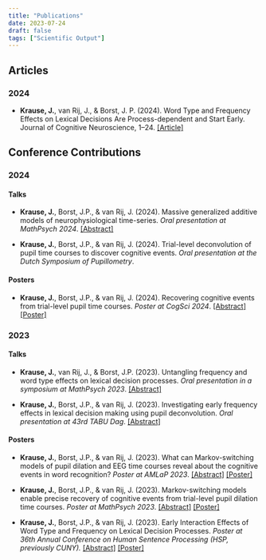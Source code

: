 ```yaml
---
title: "Publications"
date: 2023-07-24
draft: false
tags: ["Scientific Output"]
---
```


## Articles

### 2024

- **Krause, J.**, van Rij, J., & Borst, J. P. (2024). Word Type and Frequency Effects on Lexical Decisions Are Process-dependent and Start Early. Journal of Cognitive Neuroscience, 1–24. [\[Article\]](https://doi.org/10.1162/jocn_a_02214)

## Conference Contributions

### 2024

#### Talks

- **Krause, J.**, Borst, J.P., & van Rij, J. (2024). Massive generalized additive models of neurophysiological time-series. *Oral presentation at MathPsych 2024*. [\[Abstract\]](/abstracts/mathpsych_2024_abstract.pdf)

- **Krause, J.**, Borst, J.P., & van Rij, J. (2024). Trial-level deconvolution of pupil time courses to discover cognitive events. *Oral presentation at the Dutch Symposium of Pupillometry*.


#### Posters

- **Krause, J.**, Borst, J.P., & van Rij, J. (2024). Recovering cognitive events from trial-level pupil time courses. *Poster at CogSci 2024*. [\[Abstract\]](/abstracts/cogsci_2024_abstract.pdf) [\[Poster\]](/posters/cogsci_2024_poster.pdf)

### 2023

#### Talks

- **Krause, J.**, van Rij, J., & Borst, J.P. (2023). Untangling frequency and word type effects on lexical decision processes. *Oral presentation in a symposium at MathPsych 2023*. [\[Abstract\]](/abstracts/mathpsych_2023_eeg_abstract.pdf)

- **Krause, J.**, Borst, J.P., & van Rij, J. (2023). Investigating early frequency effects in lexical decision making using pupil deconvolution. *Oral presentation at 43rd TABU Dag*. [\[Abstract\]](/abstracts/tabudag_2023_abstract.pdf)

#### Posters

- **Krause, J.**, Borst, J.P., & van Rij, J. (2023). What can Markov-switching models of pupil dilation and EEG time courses reveal about
the cognitive events in word recognition? *Poster at AMLaP 2023*. [\[Abstract\]](/abstracts/amlap_2023_abstract.pdf) [\[Poster\]](/posters/amlap_2023_poster.pdf)

- **Krause, J.**, Borst, J.P., & van Rij, J. (2023). Markov-switching models enable precise recovery of cognitive events from trial-level pupil dilation time courses. *Poster at MathPsych 2023*. [\[Abstract\]](/abstracts/mathpsych_2023_pupil_abstract.pdf) [\[Poster\]](/posters/mathpsych_2023_poster.pdf)

- **Krause, J.**, Borst, J.P., & van Rij, J. (2023). Early Interaction Effects of Word Type and Frequency on Lexical Decision Processes. *Poster at 36th Annual Conference on Human Sentence Processing (HSP, previously CUNY).* [\[Abstract\]](/abstracts/hsp_2023_abstract.pdf) [\[Poster\]](/posters/hsp_2023_poster.pdf)
